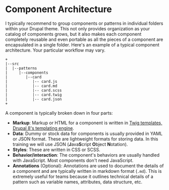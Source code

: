 # Component Architecture

I typically recommend to group components or patterns in individual folders within your Drupal theme. This not only provides organization as your catalog of components grows, but it also makes each component completely reusable and even portable as all the pieces of a component are encapsulated in a single folder. Here's an example of a typical component architecture. Your particular workflow may vary.

```text
+
|--src
|  |--patterns
|     |--components
|        |--card
|           |-- card.js
|           |-- card.md
|           |-- card.scss
|           |-- card.twig
|           |-- card.json
+
```

A component is typically broken down in four parts:

* **Markup**: Markup or HTML for a component is written in [Twig templates, Drupal 8's templating engine](https://www.drupal.org/docs/theming-drupal/twig-in-drupal).
* **Data**: Dummy or stock data for components is usually provided in YAML or JSON format. These are lightweight formats for storing data. In this training we will use JSON \(**J**ava**S**cript **O**bject **N**otation\).
* **Styles**: These are written in CSS or SCSS.
* **Behavior/interaction**: The component's behaviors are usually handled with JavaScript.  Most components don't need JavaScript.
* **Annotations** \(Optional\): Annotations are used to document the details of a component and are typically written in markdown format \(`.md`\). This is extremely useful for teams because it outlines technical details of a pattern such as variable names, attributes, data structure, etc.
